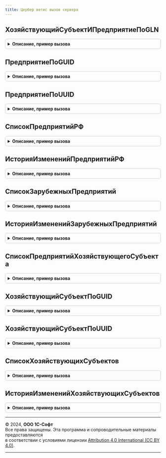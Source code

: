 ```yaml
---
title: Цербер ветис вызов сервера
---
```



## ХозяйствующийСубъектИПредприятиеПоGLN
<details style="margin: 1em 0; padding: 0.5em; border: 1px solid #ccc; border-radius: 6px;">

<summary style="font-weight: bold; cursor: pointer;">Описание, пример вызова</summary>

```bsl

// Возвращает предприятие по идентификатору.
//
// Параметры:
//  Идентификатор - ОпределяемыйТип.УникальныйИдентификаторИС - Идентификатор.
//
// Возвращаемое значение:
//  Структура - см. функцию ИнтеграцияВЕТИСКлиентСервер.РезультатВыполненияЗапросаЭлементаКлассификатора().
//
Функция ХозяйствующийСубъектИПредприятиеПоGLN(GLN) Экспорт
```

Пример вызова
```bsl
Результат = ЦерберВЕТИСВызовСервера.ХозяйствующийСубъектИПредприятиеПоGLN(GLN) 
```
</details>

## ПредприятиеПоGUID
<details style="margin: 1em 0; padding: 0.5em; border: 1px solid #ccc; border-radius: 6px;">

<summary style="font-weight: bold; cursor: pointer;">Описание, пример вызова</summary>

```bsl

// Возвращает предприятие по идентификатору.
//
// Параметры:
//  Идентификатор - ОпределяемыйТип.УникальныйИдентификаторИС - Идентификатор.
//
// Возвращаемое значение:
//  Структура - см. функцию ИнтеграцияВЕТИСКлиентСервер.РезультатВыполненияЗапросаЭлементаКлассификатора().
//
Функция ПредприятиеПоGUID(Идентификатор, Преобразовать = Ложь, ХозяйствующийСубъект = Неопределено, ПараметрыОбмена = Неопределено) Экспорт
```

Пример вызова
```bsl
Результат = ЦерберВЕТИСВызовСервера.ПредприятиеПоGUID(Идентификатор, Преобразовать, ХозяйствующийСубъект, ПараметрыОбмена);
```
</details>

## ПредприятиеПоUUID
<details style="margin: 1em 0; padding: 0.5em; border: 1px solid #ccc; border-radius: 6px;">

<summary style="font-weight: bold; cursor: pointer;">Описание, пример вызова</summary>

```bsl

// Возвращает предприятие по идентификатору.
//
// Параметры:
//  Идентификатор - ОпределяемыйТип.УникальныйИдентификаторИС - Идентификатор.
//
// Возвращаемое значение:
//  Структура - см. функцию ИнтеграцияВЕТИСКлиентСервер.РезультатВыполненияЗапросаЭлементаКлассификатора().
//
Функция ПредприятиеПоUUID(Идентификатор, Преобразовать = Ложь, ПараметрыОбмена = Неопределено) Экспорт
```

Пример вызова
```bsl
Результат = ЦерберВЕТИСВызовСервера.ПредприятиеПоUUID(Идентификатор, Преобразовать, ПараметрыОбмена);
```
</details>

## СписокПредприятийРФ
<details style="margin: 1em 0; padding: 0.5em; border: 1px solid #ccc; border-radius: 6px;">

<summary style="font-weight: bold; cursor: pointer;">Описание, пример вызова</summary>

```bsl

// Возвращает список предприятий.
//
// Параметры:
//  НомерСтраницы - Число - Номер страницы.
//
// Возвращаемое значение:
//  Структура - см. функцию ИнтеграцияВЕТИСКлиентСервер.РезультатВыполненияЗапросаЭлементовКлассификатора().
//
Функция СписокПредприятийРФ(ПараметрыОтбора, НомерСтраницы = 1, Преобразовать = Ложь, КоличествоЭлементовНаСтранице = Неопределено) Экспорт
```

Пример вызова
```bsl
Результат = ЦерберВЕТИСВызовСервера.СписокПредприятийРФ(ПараметрыОтбора, НомерСтраницы, Преобразовать, КоличествоЭлементовНаСтранице);
```
</details>

## ИсторияИзмененийПредприятийРФ
<details style="margin: 1em 0; padding: 0.5em; border: 1px solid #ccc; border-radius: 6px;">

<summary style="font-weight: bold; cursor: pointer;">Описание, пример вызова</summary>

```bsl

// Возвращает список измененных за период стран мира.
//
// Параметры:
//  Интервал - Структура - Структура со свойствами:
//   * НачалоПериода - Дата - Дата начала периода.
//   * КонецПериода - Дата - Дата окончания периода.
//  НомерСтраницы - Число - Номер страницы.
//
// Возвращаемое значение:
//  Структура - см. функцию ИнтеграцияВЕТИСКлиентСервер.РезультатВыполненияЗапросаЭлементовКлассификатора().
//
Функция ИсторияИзмененийПредприятийРФ(Интервал, НомерСтраницы = 1, Экспорт
```

Пример вызова
```bsl
Результат = ЦерберВЕТИСВызовСервера.ИсторияИзмененийПредприятийРФ(Интервал, НомерСтраницы, );
```
</details>

## СписокЗарубежныхПредприятий
<details style="margin: 1em 0; padding: 0.5em; border: 1px solid #ccc; border-radius: 6px;">

<summary style="font-weight: bold; cursor: pointer;">Описание, пример вызова</summary>

```bsl

// Возвращает список стран мира.
//
// Параметры:
//  НомерСтраницы - Число - Номер страницы.
//
// Возвращаемое значение:
//  Структура - см. функцию ИнтеграцияВЕТИСКлиентСервер.РезультатВыполненияЗапросаЭлементовКлассификатора().
//
Функция СписокЗарубежныхПредприятий(ПараметрыОтбора, НомерСтраницы = 1, КоличествоЭлементовНаСтранице = Неопределено) Экспорт
```

Пример вызова
```bsl
Результат = ЦерберВЕТИСВызовСервера.СписокЗарубежныхПредприятий(ПараметрыОтбора, НомерСтраницы, КоличествоЭлементовНаСтранице);
```
</details>

## ИсторияИзмененийЗарубежныхПредприятий
<details style="margin: 1em 0; padding: 0.5em; border: 1px solid #ccc; border-radius: 6px;">

<summary style="font-weight: bold; cursor: pointer;">Описание, пример вызова</summary>

```bsl

// Возвращает список измененных за период стран мира.
//
// Параметры:
//  Интервал - Структура - Структура со свойствами:
//   * НачалоПериода - Дата - Дата начала периода.
//   * КонецПериода - Дата - Дата окончания периода.
//  НомерСтраницы - Число - Номер страницы.
//
// Возвращаемое значение:
//  Структура - см. функцию ИнтеграцияВЕТИСКлиентСервер.РезультатВыполненияЗапросаЭлементовКлассификатора().
//
Функция ИсторияИзмененийЗарубежныхПредприятий(Интервал, НомерСтраницы = 1, Экспорт
```

Пример вызова
```bsl
Результат = ЦерберВЕТИСВызовСервера.ИсторияИзмененийЗарубежныхПредприятий(Интервал, НомерСтраницы, );
```
</details>

## СписокПредприятийХозяйствующегоСубъекта
<details style="margin: 1em 0; padding: 0.5em; border: 1px solid #ccc; border-radius: 6px;">

<summary style="font-weight: bold; cursor: pointer;">Описание, пример вызова</summary>

```bsl

// Возвращает списка поднадзорных объектов (площадок), связанных с заданным хозяйствующим субъектом.
//
// Параметры:
//  ХозяйствующийСубъектGUID - Строка - GUID хозяйствующего субъекта.
//  НомерСтраницы - Число - Номер страницы.
//
// Возвращаемое значение:
//  Структура - см. функцию ИнтеграцияВЕТИСКлиентСервер.РезультатВыполненияЗапросаЭлементовКлассификатора().
//
Функция СписокПредприятийХозяйствующегоСубъекта(GUIDХозяйствующегоСубъекта, НомерСтраницы = 1, ХозяйствующийСубъект = Неопределено) Экспорт
```

Пример вызова
```bsl
Результат = ЦерберВЕТИСВызовСервера.СписокПредприятийХозяйствующегоСубъекта(GUIDХозяйствующегоСубъекта, НомерСтраницы, ХозяйствующийСубъект);
```
</details>

## ХозяйствующийСубъектПоGUID
<details style="margin: 1em 0; padding: 0.5em; border: 1px solid #ccc; border-radius: 6px;">

<summary style="font-weight: bold; cursor: pointer;">Описание, пример вызова</summary>

```bsl

// Возвращает страну мира по идентификатору.
//
// Параметры:
//  Идентификатор - ОпределяемыйТип.УникальныйИдентификаторИС - Идентификатор.
//
// Возвращаемое значение:
//  Структура - см. функцию ИнтеграцияВЕТИСКлиентСервер.РезультатВыполненияЗапросаЭлементаКлассификатора().
//
Функция ХозяйствующийСубъектПоGUID(Идентификатор, Преобразовывать = Ложь, ХозяйствующийСубъект = Неопределено, ПараметрыОбмена = Неопределено) Экспорт
```

Пример вызова
```bsl
Результат = ЦерберВЕТИСВызовСервера.ХозяйствующийСубъектПоGUID(Идентификатор, Преобразовывать, ХозяйствующийСубъект, ПараметрыОбмена);
```
</details>

## ХозяйствующийСубъектПоUUID
<details style="margin: 1em 0; padding: 0.5em; border: 1px solid #ccc; border-radius: 6px;">

<summary style="font-weight: bold; cursor: pointer;">Описание, пример вызова</summary>

```bsl

// Возвращает страну мира по идентификатору.
//
// Параметры:
//  Идентификатор - ОпределяемыйТип.УникальныйИдентификаторИС - Идентификатор.
//
// Возвращаемое значение:
//  Структура - см. функцию ИнтеграцияВЕТИСКлиентСервер.РезультатВыполненияЗапросаЭлементаКлассификатора().
//
Функция ХозяйствующийСубъектПоUUID(Идентификатор, ПараметрыОбмена = Неопределено) Экспорт
```

Пример вызова
```bsl
Результат = ЦерберВЕТИСВызовСервера.ХозяйствующийСубъектПоUUID(Идентификатор, ПараметрыОбмена);
```
</details>

## СписокХозяйствующихСубъектов
<details style="margin: 1em 0; padding: 0.5em; border: 1px solid #ccc; border-radius: 6px;">

<summary style="font-weight: bold; cursor: pointer;">Описание, пример вызова</summary>

```bsl

// Возвращает список стран мира.
//
// Параметры:
//  НомерСтраницы - Число - Номер страницы.
//
// Возвращаемое значение:
//  Структура - см. функцию ИнтеграцияВЕТИСКлиентСервер.РезультатВыполненияЗапросаЭлементовКлассификатора().
//
Функция СписокХозяйствующихСубъектов(ПараметрыОтбора, НомерСтраницы = 1, КоличествоЭлементовНаСтранице = Неопределено) Экспорт
```

Пример вызова
```bsl
Результат = ЦерберВЕТИСВызовСервера.СписокХозяйствующихСубъектов(ПараметрыОтбора, НомерСтраницы, КоличествоЭлементовНаСтранице);
```
</details>

## ИсторияИзмененийХозяйствующихСубъектов
<details style="margin: 1em 0; padding: 0.5em; border: 1px solid #ccc; border-radius: 6px;">

<summary style="font-weight: bold; cursor: pointer;">Описание, пример вызова</summary>

```bsl

// Возвращает список измененных за период стран мира.
//
// Параметры:
//  Интервал - Структура - Структура со свойствами:
//   * НачалоПериода - Дата - Дата начала периода.
//   * КонецПериода - Дата - Дата окончания периода.
//  НомерСтраницы - Число - Номер страницы.
//
// Возвращаемое значение:
//  Структура - см. функцию ИнтеграцияВЕТИСКлиентСервер.РезультатВыполненияЗапросаЭлементовКлассификатора().
//
Функция ИсторияИзмененийХозяйствующихСубъектов(Интервал, НомерСтраницы = 1, Экспорт
```

Пример вызова
```bsl
Результат = ЦерберВЕТИСВызовСервера.ИсторияИзмененийХозяйствующихСубъектов(Интервал, НомерСтраницы, );
```
</details>

---

© 2024, **ООО 1С-Софт**  
Все права защищены. Эта программа и сопроводительные материалы предоставляются  
в соответствии с условиями лицензии [Attribution 4.0 International (CC BY 4.0)](https://creativecommons.org/licenses/by/4.0/legalcode).

---
